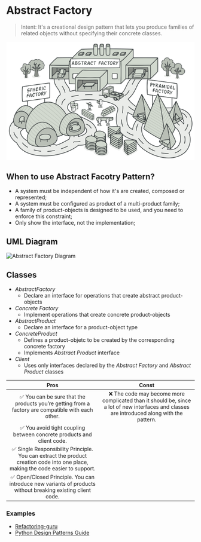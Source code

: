 # Abstract Factory

> Intent: It's a creational design pattern that lets you produce families of related objects without specifying their concrete classes.

![Analogy photo](assets/im-1.png)

## When to use Abstract Facotry Pattern?

* A system must be independent of how it's are created, composed or represented;
* A system must be configured as product of a multi-product family;
* A family of product-objects is designed to be used, and you need to enforce this constraint;
* Only show the interface, not the implementation;

## UML Diagram

![Abstract Factory Diagram](/assets/diagram-1.png "UML Diagram 1")

## Classes

* *AbstractFactory*
  * Declare an interface for operations that create abstract product-objects
* *Concrete Factory*
  * Implement operations that create concrete product-objects
* *AbstractProduct*
  * Declare an interface for a product-object type
* *ConcreteProduct*
  * Defines a product-objetc to be created by the corresponding concrete factory
  * Implements *Abstract Product* interface
* *Client*
  * Uses only interfaces declared by the *Abstract Factory* and *Abstract Product* classes

| Pros | Const |
|:-:|:-:|
|✅ You can be sure that the products you’re getting from a factory are compatible with each other.|❌ The code may become more complicated than it should be, since a lot of new interfaces and classes are introduced along with the pattern.|
|✅ You avoid tight coupling between concrete products and client code.|
|✅ Single Responsibility Principle. You can extract the product creation code into one place, making the code easier to support.|
|✅ Open/Closed Principle. You can introduce new variants of products without breaking existing client code.|

### Examples

* [Refactoring-guru](https://refactoring.guru/design-patterns/abstract-factory/python/example)
* [Python Design Patterns Guide](https://python-patterns.guide/gang-of-four/abstract-factory/)
